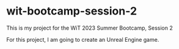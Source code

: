 # wit-bootcamp-session-2
This is my project for the WiT 2023 Summer Bootcamp, Session 2

For this project, I am going to create an Unreal Engine game.